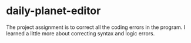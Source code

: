 # daily-planet-editor

The project assignment is to correct all the coding errors in the program. I learned a little more about correcting syntax and logic errors.
